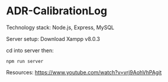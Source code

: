 # ADR-CalibrationLog

Technology stack:
Node.js, Express, MySQL


Server setup:
Download Xampp v8.0.3

cd into server then:

`npm run server`

Resources:
https://www.youtube.com/watch?v=vrj9AohVhPAgit